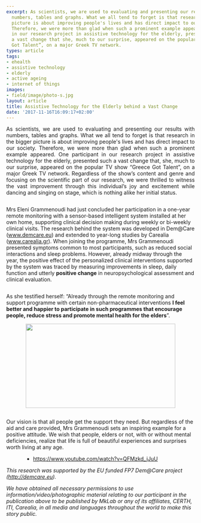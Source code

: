 ```yaml
---
excerpt: As scientists, we are used to evaluating and presenting our results with
  numbers, tables and graphs. What we all tend to forget is that research in the bigger
  picture is about improving people's lives and has direct impact to our society.
  Therefore, we were more than glad when such a prominent example appeared. One participant
  in our research project in assistive technology for the elderly, presented such
  a vast change that she, much to our surprise, appeared on the popular TV show “Greece
  Got Talent”, on a major Greek TV network.
types: article
tags:
- ehealth
- assistive technology
- elderly
- active ageing
- internet of things
images:
- field/image/photo-s.jpg
layout: article
title: Assistive Technology for the Elderly behind a Vast Change
date: '2017-11-16T16:09:17+02:00'
---
```

<p style="text-align: justify;">As scientists, we are used to evaluating and presenting our results with numbers, tables and graphs. What we all tend to forget is that research in the bigger picture is about improving people's lives and has direct impact to our society. Therefore, we were more than glad when such a prominent example appeared. One participant in our research project in assistive technology for the elderly, presented such a vast change that, she, much to our surprise, appeared on the popular TV show “Greece Got Talent”, on a major Greek TV network. Regardless of the show’s content and genre and focusing on the scientific part of our research, we were thrilled to witness the vast improvement through this individual’s joy and excitement while dancing and singing on stage, which is nothing alike her initial status.</p>
<p style="text-align: center;"><img alt="" src="/images/b.jpg" /></p>
<p>Mrs Eleni Grammenoudi had just concluded her participation in a one-year remote monitoring with a sensor-based intelligent system installed at her own home, supporting clinical decision making during weekly or bi-weekly clinical visits. The research behind the system was developed in Dem@Care (<a href="http://www.demcare.eu/">www.demcare.eu</a>) and extended to year-long studies by Carealia (<a href="http://www.carealia.gr/">www.carealia.gr</a>). When joining the programme, Mrs Grammenoudi presented symptoms common to most participants, such as reduced social interactions and sleep problems. However, already midway through the year, the positive effect of the personalized clinical interventions supported by the system was traced by measuring improvements in sleep, daily function and utterly&nbsp;<strong>positive change</strong>&nbsp;in neuropsychological assessment and clinical evaluation.</p>
<p style="text-align: center;"><img alt="" src="/images/a.png" /></p>
<p>As she testified herself: “Already through the remote monitoring and support programme with certain non-pharmaceutical interventions <strong>I&nbsp;feel better and happier to participate in such programmes that encourage people, reduce stress and promote mental health for the elders</strong>”.</p>
<p style="text-align: center;"><img alt="" src="/images/new-pht.jpg" style="text-align: center; width: 400px; height: 225px;"></p>
<p style="text-align: center;"><img alt="" src="/files/field/image/IMG_08112017_152215_0.png" /></p>
<p>Our vision is that all people get the support they need. But regardless of the aid and care provided, Mrs Grammenoudi sets an inspiring example for a positive attitude. We wish that people, elders or not, with or without mental deficiencies, realize that life is full of beautiful experiences and surprises worth living at any age.&nbsp;</p>
<ul>
	<li style="margin-left: 0.5in;"><a href="https://www.youtube.com/watch?v=QFMzkd_jJuU" target="_blank">https://www.youtube.com/watch?v=QFMzkd_jJuU</a></li>
</ul>
<p><em>This research was supported by the EU funded FP7 Dem@Care project (</em><a href="http://demcare.eu/"><em>http://demcare.eu</em></a><em>).</em></p>
<p><em>We have obtained all necessary permissions to use information/video/photographic material relating to our participant in the publication above to be published by MkLab or any of its affiliates, CERTH, ITI, Carealia, in all media and languages throughout the world to make this story public</em><em>.</em></p>

